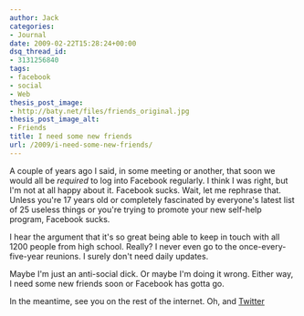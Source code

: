 ```yaml
---
author: Jack
categories:
- Journal
date: 2009-02-22T15:28:24+00:00
dsq_thread_id:
- 3131256840
tags:
- facebook
- social
- Web
thesis_post_image:
- http://baty.net/files/friends_original.jpg
thesis_post_image_alt:
- Friends
title: I need some new friends
url: /2009/i-need-some-new-friends/
---
```


A couple of years ago I said, in some meeting or another, that soon we would all be _required_ to log into Facebook regularly. I think I was right, but I'm not at all happy about it. Facebook sucks. Wait, let me rephrase that. Unless you're 17 years old or completely fascinated by everyone's latest list of 25 useless things or you're trying to promote your new self-help program, Facebook sucks.

I hear the argument that it's so great being able to keep in touch with all 1200 people from high school. Really? I never even go to the once-every-five-year reunions. I surely don't need daily updates.

Maybe I'm just an anti-social dick. Or maybe I'm doing it wrong. Either way, I need some new friends soon or Facebook has gotta go.

In the meantime, see you on the rest of the internet. Oh, and [Twitter](http://twitter.com/jackbaty)
